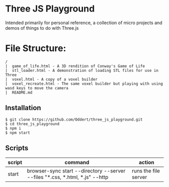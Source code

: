 # Three JS Playground

Intended primarily for personal reference, a collection of micro projects and demos of things to do with Three.js

<!-- ## Live Demo
[https://exclusive-sable-shell.glitch.me/](https://exclusive-sable-shell.glitch.me/) -->


# File Structure:
```
/
|  game_of_life.html - A 3D rendition of Conway's Game of Life
|  stl_loader.html - A demonstration of loading STL files for use in Three
|  voxel.html - A copy of a voxel builder
|  voxel_recreate.html - The same voxel builder but playing with using wasd keys to move the camera
|  README.md
```

## Installation
```
$ git clone https://github.com/Oddert/three_js_playground.git
$ cd three_js_playground
$ npm i
$ npm start
```

## Scripts
| script | command                                        | action
|--------|------------------------------------------------|------------------------------------------------|
| start  | browser-sync start --directory --server --files \"*.css, *.html, *.js\" --http | runs the file server |

